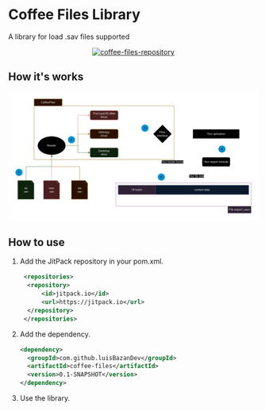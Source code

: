 # Coffee Files Library

A library for load .sav files supported

<div align="center">
 <a href="https://jitpack.io/#luisBazanDev/coffee-files">
  <img src="https://jitpack.io/v/luisBazanDev/coffee-files.svg" alt="coffee-files-repository">
 </a>
</div>

## How it's works

![image](./assets/CoffeeFiles_diagrams.png)

## How to use

1. Add the JitPack repository in your pom.xml.

   ```xml
    <repositories>
     <repository>
         <id>jitpack.io</id>
         <url>https://jitpack.io</url>
     </repository>
    </repositories>
   ```

2. Add the dependency.

   ```xml
   <dependency>
     <groupId>com.github.luisBazanDev</groupId>
     <artifactId>coffee-files</artifactId>
     <version>0.1-SNAPSHOT</version>
   </dependency>
   ```

3. Use the library.
